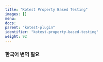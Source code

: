 ```yaml
---
title: "Kotest Property Based Testing"
images: []
menu:
docs:
parent: "kotest-plugin"
identifier: "kotest-property-based-testing"
weight: 92
---
```


### 한국어 번역 필요
